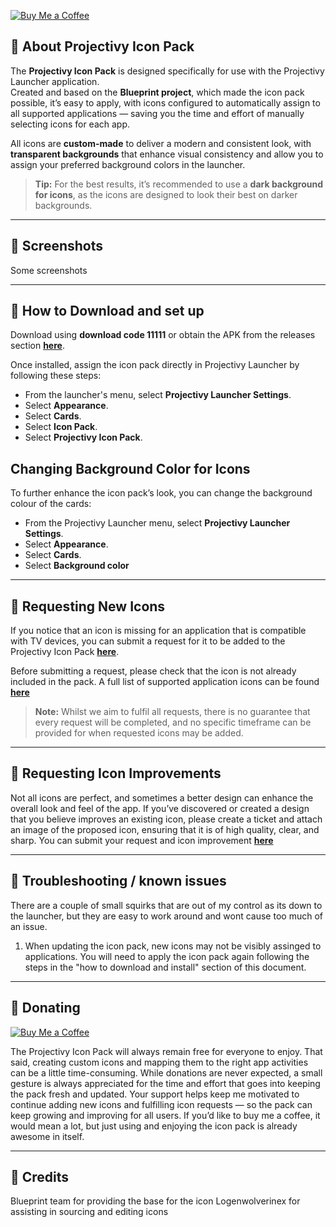 [![Buy Me a Coffee](https://www.buymeacoffee.com/assets/img/custom_images/orange_img.png)](https://buymeacoffee.com/sicmundus)

## 🔴 About Projectivy Icon Pack

The **Projectivy Icon Pack** is designed specifically for use with the Projectivy Launcher application.  
Created and based on the **Blueprint project**, which made the icon pack possible, it’s easy to apply, with icons configured to automatically assign to all supported applications — saving you the time and effort of manually selecting icons for each app.

All icons are **custom-made** to deliver a modern and consistent look, with **transparent backgrounds** that enhance visual consistency and allow you to assign your preferred background colors in the launcher.  

> **Tip:** For the best results, it’s recommended to use a **dark background for icons**, as the icons are designed to look their best on darker backgrounds.

---

## 🔴 Screenshots

Some screenshots

---

## 🔴 How to Download and set up

Download using **download code 11111** or obtain the APK from the releases section [**here**](https://github.com/SicMundus86/ProjectivyIconPack/releases).

Once installed, assign the icon pack directly in Projectivy Launcher by following these steps:

- From the launcher's menu, select **Projectivy Launcher Settings**.  
- Select **Appearance**.  
- Select **Cards**.  
- Select **Icon Pack**.  
- Select **Projectivy Icon Pack**.  


## Changing Background Color for Icons

To further enhance the icon pack’s look, you can change the background colour of the cards:

- From the Projectivy Launcher menu, select **Projectivy Launcher Settings**.  
- Select **Appearance**.  
- Select **Cards**.  
- Select **Background color**
---

## 🔴 Requesting New Icons

If you notice that an icon is missing for an application that is compatible with TV devices, you can submit a request for it to be added to the Projectivy Icon Pack [**here**](https://github.com/SicMundus86/ProjectivyIconPack/issues/new/choose).  

Before submitting a request, please check that the icon is not already included in the pack. A full list of supported application icons can be found [**here**](https://github.com/SicMundus86/ProjectivyIconPack/blob/main/Icons/IconPackList.md)

> **Note:** Whilst we aim to fulfil all requests, there is no guarantee that every request will be completed, and no specific timeframe can be provided for when requested icons may be added.

---

## 🔴 Requesting Icon Improvements

Not all icons are perfect, and sometimes a better design can enhance the overall look and feel of the app. If you’ve discovered or created a design that you believe improves an existing icon, please create a ticket and attach an image of the proposed icon, ensuring that it is of high quality, clear, and sharp. You can submit your request and icon improvement [**here**](https://github.com/SicMundus86/ProjectivyIconPack/blob/main/Icons/IconPackList.md)

---

## 🔴 Troubleshooting / known issues

There are a couple of small squirks that are out of my control as its down to the launcher, but they are easy to work around and wont cause too much of an issue.

1. When updating the icon pack, new icons may not be visibly assinged to applications. You will need to apply the icon pack again following the steps in the "how to download and install" section of this document.

---

## 🔴 Donating

[![Buy Me a Coffee](https://www.buymeacoffee.com/assets/img/custom_images/orange_img.png)](https://buymeacoffee.com/sicmundus)

The Projectivy Icon Pack will always remain free for everyone to enjoy. That said, creating custom icons and mapping them to the right app activities can be a little time-consuming. While donations are never expected, a small gesture is always appreciated for the time and effort that goes into keeping the pack fresh and updated.
Your support helps keep me motivated to continue adding new icons and fulfilling icon requests — so the pack can keep growing and improving for all users. If you’d like to buy me a coffee, it would mean a lot, but just using and enjoying the icon pack is already awesome in itself.

---

## 🔴 Credits

Blueprint team for providing the base for the icon
Logenwolverinex for assisting in sourcing and editing icons




